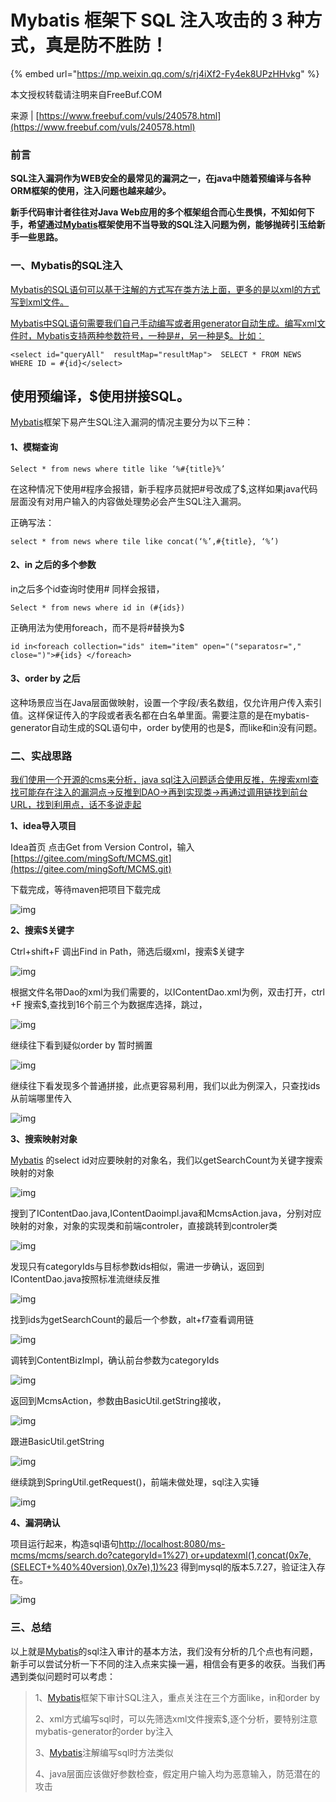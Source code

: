 # Mybatis 框架下 SQL 注入攻击的 3 种方式，真是防不胜防！

{% embed url="https://mp.weixin.qq.com/s/rj4iXf2-Fy4ek8UPzHHvkg" %}





本文授权转载请注明来自FreeBuf.COM

来源 \| [https://www.freebuf.com/vuls/240578.html](https://www.freebuf.com/vuls/240578.html)

### **前言**

**SQL注入漏洞作为WEB安全的最常见的漏洞之一，在java中随着预编译与各种ORM框架的使用，注入问题也越来越少。**

**新手代码审计者往往对Java Web应用的多个框架组合而心生畏惧，不知如何下手，希望通过**[**Mybatis**](http://mp.weixin.qq.com/s?__biz=MzI3ODcxMzQzMw==&mid=2247490411&idx=2&sn=34db2fb1e7e3fad0bdccabb35c247ed7&chksm=eb539e5ddc24174b6b47e65dd26f914b931b1fd7fc27dd21bbfa5bec30fd3abd89cb78315755&scene=21#wechat_redirect)**框架使用不当导致的SQL注入问题为例，能够抛砖引玉给新手一些思路。**

### **一、Mybatis的SQL注入**

[Mybatis的SQL语句可以基于注解的方式写在类方法上面，更多的是以xml的方式写到xml文件。](http://mp.weixin.qq.com/s?__biz=MzI3ODcxMzQzMw==&mid=2247490411&idx=2&sn=34db2fb1e7e3fad0bdccabb35c247ed7&chksm=eb539e5ddc24174b6b47e65dd26f914b931b1fd7fc27dd21bbfa5bec30fd3abd89cb78315755&scene=21#wechat_redirect)

[Mybatis中SQL语句需要我们自己手动编写或者用generator自动生成。编写xml文件时，Mybatis支持两种参数符号，一种是\#，另一种是$。比如：](http://mp.weixin.qq.com/s?__biz=MzI3ODcxMzQzMw==&mid=2247490411&idx=2&sn=34db2fb1e7e3fad0bdccabb35c247ed7&chksm=eb539e5ddc24174b6b47e65dd26f914b931b1fd7fc27dd21bbfa5bec30fd3abd89cb78315755&scene=21#wechat_redirect)

```text
<select id="queryAll"  resultMap="resultMap">  SELECT * FROM NEWS WHERE ID = #{id}</select>
```

## **使用预编译，$使用拼接SQL。**

[Mybatis](http://mp.weixin.qq.com/s?__biz=MzI3ODcxMzQzMw==&mid=2247490411&idx=2&sn=34db2fb1e7e3fad0bdccabb35c247ed7&chksm=eb539e5ddc24174b6b47e65dd26f914b931b1fd7fc27dd21bbfa5bec30fd3abd89cb78315755&scene=21#wechat_redirect)框架下易产生SQL注入漏洞的情况主要分为以下三种：

#### 1、模糊查询

```text
Select * from news where title like ‘%#{title}%’
```

在这种情况下使用\#程序会报错，新手程序员就把\#号改成了$,这样如果java代码层面没有对用户输入的内容做处理势必会产生SQL注入漏洞。

正确写法：

```text
select * from news where tile like concat(‘%’,#{title}, ‘%’)
```

#### 2、in 之后的多个参数

in之后多个id查询时使用\# 同样会报错，

```text
Select * from news where id in (#{ids})
```

正确用法为使用foreach，而不是将\#替换为$

```text
id in<foreach collection="ids" item="item" open="("separatosr="," close=")">#{ids} </foreach>
```

#### 3、order by 之后

这种场景应当在Java层面做映射，设置一个字段/表名数组，仅允许用户传入索引值。这样保证传入的字段或者表名都在白名单里面。需要注意的是在mybatis-generator自动生成的SQL语句中，order by使用的也是$，而like和in没有问题。

### **二、实战思路**

[我们使用一个开源的cms来分析，java sql注入问题适合使用反推，先搜索xml查找可能存在注入的漏洞点→反推到DAO→再到实现类→再通过调用链找到前台URL，找到利用点，话不多说走起](http://mp.weixin.qq.com/s?__biz=MzI3ODcxMzQzMw==&mid=2247490210&idx=2&sn=22f4c6fec0c8a04dbf3c6dddb3434ea1&chksm=eb539f94dc241682fc294d49811b6cf4584fd7cab35466a9554bc48945c232d587f9ebb1833a&scene=21#wechat_redirect)

**1、idea导入项目**

Idea首页 点击Get from Version Control，输入[https://gitee.com/mingSoft/MCMS.git](https://gitee.com/mingSoft/MCMS.git)

下载完成，等待maven把项目下载完成

![img](https://gitee.com/baicaihenxiao/imageDB/raw/master/uPic/jpg/2020/07/21/640-20200721084533755-084534.jpg)

**2、搜索$关键字**

Ctrl+shift+F 调出Find in Path，筛选后缀xml，搜索$关键字

![img](https://gitee.com/baicaihenxiao/imageDB/raw/master/uPic/jpg/2020/07/21/640-20200721084533847-084534.jpg)

根据文件名带Dao的xml为我们需要的，以IContentDao.xml为例，双击打开，ctrl +F 搜索$,查找到16个前三个为数据库选择，跳过，

![img](https://gitee.com/baicaihenxiao/imageDB/raw/master/uPic/jpg/2020/07/21/640-20200721084533899-084534.jpg)

继续往下看到疑似order by 暂时搁置

![img](https://gitee.com/baicaihenxiao/imageDB/raw/master/uPic/jpg/2020/07/21/640-20200721084533953-084534.jpg)

继续往下看发现多个普通拼接，此点更容易利用，我们以此为例深入，只查找ids从前端哪里传入

![img](https://gitee.com/baicaihenxiao/imageDB/raw/master/uPic/jpg/2020/07/21/640-20200721084534005-084534.jpg)

**3、搜索映射对象**

[Mybatis](http://mp.weixin.qq.com/s?__biz=MzI3ODcxMzQzMw==&mid=2247490411&idx=2&sn=34db2fb1e7e3fad0bdccabb35c247ed7&chksm=eb539e5ddc24174b6b47e65dd26f914b931b1fd7fc27dd21bbfa5bec30fd3abd89cb78315755&scene=21#wechat_redirect) 的select id对应要映射的对象名，我们以getSearchCount为关键字搜索映射的对象

![img](https://gitee.com/baicaihenxiao/imageDB/raw/master/uPic/jpg/2020/07/21/640-20200721084534094-084534.jpg)

搜到了IContentDao.java,IContentDaoimpl.java和McmsAction.java，分别对应映射的对象，对象的实现类和前端controler，直接跳转到controler类

![img](https://gitee.com/baicaihenxiao/imageDB/raw/master/uPic/jpg/2020/07/21/640-20200721084534154-084534.jpg)

发现只有categoryIds与目标参数ids相似，需进一步确认，返回到IContentDao.java按照标准流继续反推

![img](https://gitee.com/baicaihenxiao/imageDB/raw/master/uPic/jpg/2020/07/21/640-20200721084534304-084534.jpg)

找到ids为getSearchCount的最后一个参数，alt+f7查看调用链

![img](https://gitee.com/baicaihenxiao/imageDB/raw/master/uPic/jpg/2020/07/21/640-20200721084534354-084534.jpg)

调转到ContentBizImpl，确认前台参数为categoryIds

![img](https://gitee.com/baicaihenxiao/imageDB/raw/master/uPic/jpg/2020/07/21/640-20200721084534404-084534.jpg)

返回到McmsAction，参数由BasicUtil.getString接收，

![img](https://gitee.com/baicaihenxiao/imageDB/raw/master/uPic/jpg/2020/07/21/640-20200721084534490-084534.jpg)

跟进BasicUtil.getString

![img](https://gitee.com/baicaihenxiao/imageDB/raw/master/uPic/jpg/2020/07/21/640-20200721084534541-084534.jpg)

继续跳到SpringUtil.getRequest\(\)，前端未做处理，sql注入实锤

![img](https://gitee.com/baicaihenxiao/imageDB/raw/master/uPic/jpg/2020/07/21/640-20200721084534594-084534.jpg)

**4、漏洞确认**

项目运行起来，构造sql语句[http://localhost:8080/ms-mcms/mcms/search.do?categoryId=1%27\)  or+updatexml\(1,concat\(0x7e,\(SELECT+%40%40version\),0x7e\),1\)%23](http://localhost:8080/ms-mcms/mcms/search.do?categoryId=1%27%29%20%20or+updatexml%281,concat%280x7e,%28SELECT+%40%40version%29,0x7e%29,1%29%23) 得到mysql的版本5.7.27，验证注入存在。

![img](https://gitee.com/baicaihenxiao/imageDB/raw/master/uPic/jpg/2020/07/21/640-20200721084534800-084534.jpg)

### **三、总结**

以上就是[Mybatis](http://mp.weixin.qq.com/s?__biz=MzI3ODcxMzQzMw==&mid=2247490411&idx=2&sn=34db2fb1e7e3fad0bdccabb35c247ed7&chksm=eb539e5ddc24174b6b47e65dd26f914b931b1fd7fc27dd21bbfa5bec30fd3abd89cb78315755&scene=21#wechat_redirect)的sql注入审计的基本方法，我们没有分析的几个点也有问题，新手可以尝试分析一下不同的注入点来实操一遍，相信会有更多的收获。当我们再遇到类似问题时可以考虑：

> 1、[Mybatis](http://mp.weixin.qq.com/s?__biz=MzI3ODcxMzQzMw==&mid=2247490411&idx=2&sn=34db2fb1e7e3fad0bdccabb35c247ed7&chksm=eb539e5ddc24174b6b47e65dd26f914b931b1fd7fc27dd21bbfa5bec30fd3abd89cb78315755&scene=21#wechat_redirect)框架下审计SQL注入，重点关注在三个方面like，in和order by
>
> 2、xml方式编写sql时，可以先筛选xml文件搜索$,逐个分析，要特别注意mybatis-generator的order by注入
>
> 3、[Mybatis](http://mp.weixin.qq.com/s?__biz=MzI3ODcxMzQzMw==&mid=2247490411&idx=2&sn=34db2fb1e7e3fad0bdccabb35c247ed7&chksm=eb539e5ddc24174b6b47e65dd26f914b931b1fd7fc27dd21bbfa5bec30fd3abd89cb78315755&scene=21#wechat_redirect)注解编写sql时方法类似
>
> 4、java层面应该做好参数检查，假定用户输入均为恶意输入，防范潜在的攻击

